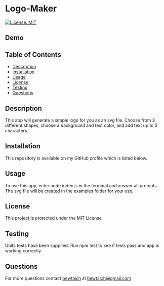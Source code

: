 # Logo-Maker
[![License: MIT](https://img.shields.io/badge/License-MIT-blue.svg)](https://opensource.org/licenses/MIT)

## Demo


## Table of Contents

- [Description](#description)
- [Installation](#installation)
- [Usage](#usage)
- [License](#license)
- [Testing](#testing)
- [Questions](#questions)
  
## Description

This app will generate a simple logo for you as an svg file. Choose from 3 different shapes, choose a background and text color, and add text up to 3 characters.

## Installation

This repository is available on my GitHub profile which is listed below.

## Usage

To use this app, enter node index.js in the terminal and answer all prompts. The svg file will be created in the examples folder for your use.

## License

This project is protected under the MIT License

## Testing

Units tests have been supplied. Run npm test to see if tests pass and app is working correctly.

## Questions

For more questions contact [bewtaich](https://github.com/bewtaich) at bewtaich@gmail.com
  